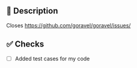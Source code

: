 ## 📑 Description

Closes https://github.com/goravel/goravel/issues/

<!-- Please add Review Ready tag or leave a Review Ready message when the PR is good to go -->
<!-- More description can be written after this -->

## ✅ Checks

<!-- Make sure your PR passes the CI checks and do check the following fields as needed - -->
- [ ] Added test cases for my code
